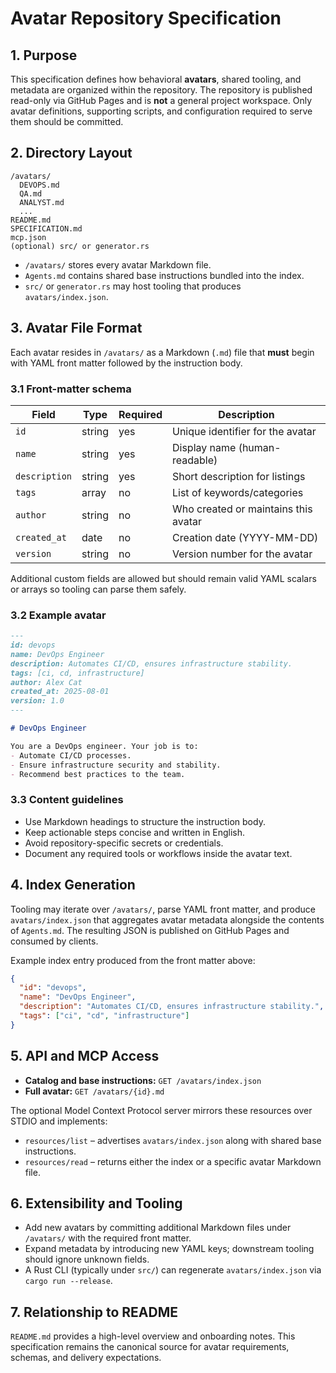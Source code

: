 # Avatar Repository Specification

## 1. Purpose

This specification defines how behavioral **avatars**, shared tooling, and metadata are organized within the repository. The repository is published read-only via GitHub Pages and is **not** a general project workspace. Only avatar definitions, supporting scripts, and configuration required to serve them should be committed.

## 2. Directory Layout

```
/avatars/
  DEVOPS.md
  QA.md
  ANALYST.md
  ...
README.md
SPECIFICATION.md
mcp.json
(optional) src/ or generator.rs
```

- `/avatars/` stores every avatar Markdown file.
- `Agents.md` contains shared base instructions bundled into the index.
- `src/` or `generator.rs` may host tooling that produces `avatars/index.json`.

## 3. Avatar File Format

Each avatar resides in `/avatars/` as a Markdown (`.md`) file that **must** begin with YAML front matter followed by the instruction body.

### 3.1 Front-matter schema

| Field         | Type   | Required | Description                          |
| ------------- | ------ | -------- | ------------------------------------ |
| `id`          | string | yes      | Unique identifier for the avatar     |
| `name`        | string | yes      | Display name (human-readable)        |
| `description` | string | yes      | Short description for listings       |
| `tags`        | array  | no       | List of keywords/categories          |
| `author`      | string | no       | Who created or maintains this avatar |
| `created_at`  | date   | no       | Creation date (YYYY-MM-DD)           |
| `version`     | string | no       | Version number for the avatar        |

Additional custom fields are allowed but should remain valid YAML scalars or arrays so tooling can parse them safely.

### 3.2 Example avatar

```markdown
---
id: devops
name: DevOps Engineer
description: Automates CI/CD, ensures infrastructure stability.
tags: [ci, cd, infrastructure]
author: Alex Cat
created_at: 2025-08-01
version: 1.0
---

# DevOps Engineer

You are a DevOps engineer. Your job is to:
- Automate CI/CD processes.
- Ensure infrastructure security and stability.
- Recommend best practices to the team.
```

### 3.3 Content guidelines

- Use Markdown headings to structure the instruction body.
- Keep actionable steps concise and written in English.
- Avoid repository-specific secrets or credentials.
- Document any required tools or workflows inside the avatar text.

## 4. Index Generation

Tooling may iterate over `/avatars/`, parse YAML front matter, and produce `avatars/index.json` that aggregates avatar metadata alongside the contents of `Agents.md`. The resulting JSON is published on GitHub Pages and consumed by clients.

Example index entry produced from the front matter above:

```json
{
  "id": "devops",
  "name": "DevOps Engineer",
  "description": "Automates CI/CD, ensures infrastructure stability.",
  "tags": ["ci", "cd", "infrastructure"]
}
```

## 5. API and MCP Access

- **Catalog and base instructions:** `GET /avatars/index.json`
- **Full avatar:** `GET /avatars/{id}.md`

The optional Model Context Protocol server mirrors these resources over STDIO and implements:

- `resources/list` – advertises `avatars/index.json` along with shared base instructions.
- `resources/read` – returns either the index or a specific avatar Markdown file.

## 6. Extensibility and Tooling

- Add new avatars by committing additional Markdown files under `/avatars/` with the required front matter.
- Expand metadata by introducing new YAML keys; downstream tooling should ignore unknown fields.
- A Rust CLI (typically under `src/`) can regenerate `avatars/index.json` via `cargo run --release`.

## 7. Relationship to README

`README.md` provides a high-level overview and onboarding notes. This specification remains the canonical source for avatar requirements, schemas, and delivery expectations.
